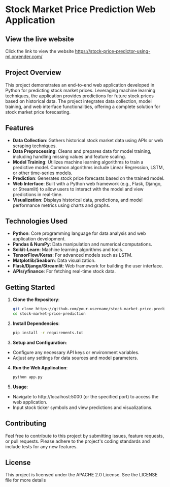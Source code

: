 # Stock Market Price Prediction Web Application

## View the live website 
Click the link to view the website 
https://stock-price-predictor-using-ml.onrender.com/

## Project Overview

This project demonstrates an end-to-end web application developed in Python for predicting stock market prices. Leveraging machine learning techniques, the application provides predictions for future stock prices based on historical data. The project integrates data collection, model training, and web interface functionalities, offering a complete solution for stock market price forecasting.

## Features

- **Data Collection**: Gathers historical stock market data using APIs or web scraping techniques.
- **Data Preprocessing**: Cleans and prepares data for model training, including handling missing values and feature scaling.
- **Model Training**: Utilizes machine learning algorithms to train a predictive model. Common algorithms include Linear Regression, LSTM, or other time-series models.
- **Prediction**: Generates stock price forecasts based on the trained model.
- **Web Interface**: Built with a Python web framework (e.g., Flask, Django, or Streamlit) to allow users to interact with the model and view predictions in real-time.
- **Visualization**: Displays historical data, predictions, and model performance metrics using charts and graphs.

## Technologies Used

- **Python**: Core programming language for data analysis and web application development.
- **Pandas & NumPy**: Data manipulation and numerical computations.
- **Scikit-Learn**: Machine learning algorithms and tools.
- **TensorFlow/Keras**: For advanced models such as LSTM.
- **Matplotlib/Seaborn**: Data visualization.
- **Flask/Django/Streamlit**: Web framework for building the user interface.
- **APIs/yfinance**: For fetching real-time stock data.

## Getting Started

1. **Clone the Repository**:
   ```bash
   git clone https://github.com/your-username/stock-market-price-prediction.git
   cd stock-market-price-prediction

2. **Install Dependencies**:
    ```bash
   pip install -r requirements.txt

4. **Setup and Configuration**:

- Configure any necessary API keys or environment variables.
- Adjust any settings for data sources and model parameters.

 4. **Run the Web Application**:
    ```bash
    python app.py

 5. **Usage**:
- Navigate to  http://localhost:5000 (or the specified port) to access the web application.
- Input stock ticker symbols and view predictions and visualizations.

## Contributing
Feel free to contribute to this project by submitting issues, feature requests, or pull requests. Please adhere to the project's coding standards and include tests for any new features.

## License
This project is licensed under the APACHE 2.0 License. See the LICENSE file for more details
